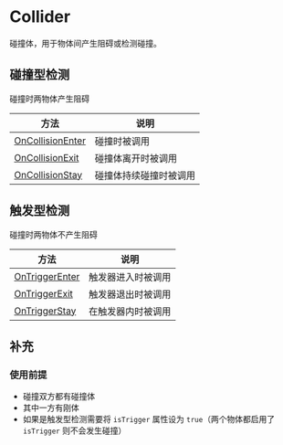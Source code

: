 # Collider

碰撞体，用于物体间产生阻碍或检测碰撞。

## 碰撞型检测

碰撞时两物体产生阻碍

| 方法                                      | 说明                   |
| ----------------------------------------- | ---------------------- |
| [OnCollisionEnter](./OnCollisionEnter.md) | 碰撞时被调用           |
| [OnCollisionExit](./OnCollisionExit.md)   | 碰撞体离开时被调用     |
| [OnCollisionStay](./OnCollisionStay.md)   | 碰撞体持续碰撞时被调用 |

## 触发型检测

碰撞时两物体不产生阻碍

| 方法                                  | 说明               |
| ------------------------------------- | ------------------ |
| [OnTriggerEnter](./OnTriggerEnter.md) | 触发器进入时被调用 |
| [OnTriggerExit](./OnTriggerExit.md)   | 触发器退出时被调用 |
| [OnTriggerStay](./OnTriggerStay.md)   | 在触发器内时被调用 |

## 补充

### 使用前提

* 碰撞双方都有碰撞体
* 其中一方有刚体
* 如果是触发型检测需要将 `isTrigger` 属性设为 `true`（两个物体都启用了 `isTrigger` 则不会发生碰撞）